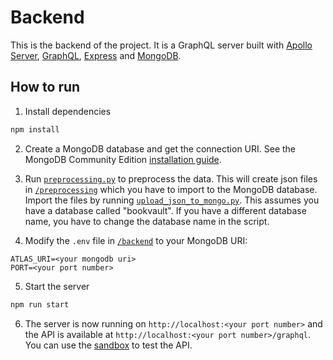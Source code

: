 # Backend

This is the backend of the project. It is a GraphQL server built with [Apollo Server](https://www.apollographql.com/docs/apollo-server/), [GraphQL](https://graphql.org/), [Express](https://expressjs.com/) and [MongoDB](https://www.mongodb.com/).

## How to run

1. Install dependencies

```bash
npm install
```

2. Create a MongoDB database and get the connection URI. See the MongoDB Community Edition [installation guide](https://www.mongodb.com/docs/manual/administration/install-community/).

3. Run [`preprocessing.py`](../preprocessing/preprocessing.py) to preprocess the data. This will create json files in [`/preprocessing`](/preprocessing/) which you have to import to the MongoDB database. Import the files by running [`upload_json_to_mongo.py`](../preprocessing/upload_json_to_mongo.py). This assumes you have a database called "bookvault". If you have a different database name, you have to change the database name in the script.

4. Modify the `.env` file in [`/backend`](/backend/.env) to your MongoDB URI:

```env
ATLAS_URI=<your mongodb uri>
PORT=<your port number>
```

5. Start the server

```bash
npm run start
```

6. The server is now running on `http://localhost:<your port number>` and the API is available at `http://localhost:<your port number>/graphql`. You can use the [sandbox](https://studio.apollographql.com/sandbox/explorer) to test the API.
